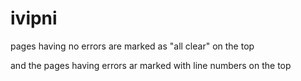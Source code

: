 # ivipni

pages having no errors are marked as  "all clear" on the top

and the pages having errors ar marked with line numbers on the top
